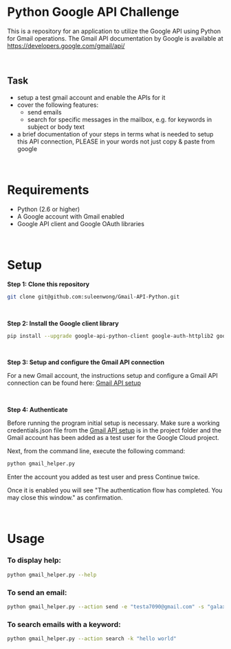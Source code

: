 # Python Google API Challenge

This is a repository for an application to utilize the Google API using Python for Gmail operations. The Gmail API documentation by Google is available at https://developers.google.com/gmail/api/

<br>

## Task
- setup a test gmail account and enable the APIs for it
- cover the following features:
    - send emails
    - search for specific messages in the mailbox, e.g. for keywords in subject or body text
- a brief documentation of your steps in terms what is needed to setup this API connection, PLEASE in your words not just copy & paste from google

<br>

# Requirements

- Python (2.6 or higher)
- A Google account with Gmail enabled
- Google API client and Google OAuth libraries

<br>


# Setup

**Step 1: Clone this repository**
```zsh
git clone git@github.com:suleenwong/Gmail-API-Python.git
```

<br>

**Step 2: Install the Google client library**
```zsh
pip install --upgrade google-api-python-client google-auth-httplib2 google-auth-oauthlib
```

<br>

**Step 3: Setup and configure the Gmail API connection**

For a new Gmail account, the instructions setup and configure a Gmail API connection can be found here: [Gmail API setup](GmailAPIsetup.md)

<br>

**Step 4: Authenticate**

Before running the program initial setup is necessary. Make sure a working credentials.json file from the [Gmail API setup](GmailAPIsetup.md) is in the project folder and the Gmail account has been added as a test user for the Google Cloud project.

Next, from the command line, execute the following command:
<br>
```zsh
python gmail_helper.py
```

Enter the account you added as test user and press Continue twice.

Once it is enabled you will see "The authentication flow has completed. You may close this window." as confirmation.

<br>

# Usage


### To display help:
```zsh
python gmail_helper.py --help
```

### To send an email:
```zsh
python gmail_helper.py --action send -e "testa7090@gmail.com" -s "galaxy" -b "hello universe"
```

### To search emails with a keyword:
```zsh
python gmail_helper.py --action search -k "hello world" 
```